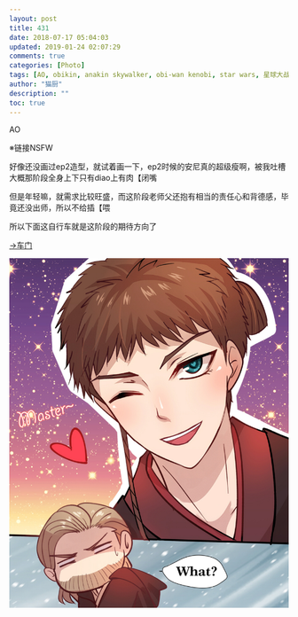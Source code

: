 ```yaml
---
layout: post
title: 431
date: 2018-07-17 05:04:03
updated: 2019-01-24 02:07:29
comments: true
categories: [Photo]
tags: [AO, obikin, anakin skywalker, obi-wan kenobi, star wars, 星球大战]
author: "猫厨"
description: ""
toc: true
---
```


<p>AO</p> 
<p>※链接NSFW</p> 
<p>好像还没画过ep2造型，就试着画一下，ep2时候的安尼真的超级瘦啊，被我吐槽大概那阶段全身上下只有diao上有肉【闭嘴</p> 
<p>但是年轻嘛，就需求比较旺盛，而这阶段老师父还抱有相当的责任心和背德感，毕竟还没出师，所以不给插【喂</p> 
<p>所以下面这自行车就是这阶段的期待方向了</p> 
<p><a rel="nofollow" href="https://telegra.ph/file/78be59368e6df3a750a4c.jpg" target="_blank"  >→车门</a></p>

![](https://raw.githubusercontent.com/alicewish/meowchain247/master/img_cVZNdzJtQk9JV2NKVHozMmwxUjhoSjFrSlNwSzkwTWpIa0I3M3B6R2RpTGo4ODM3dm41V3pnPT0.jpg)